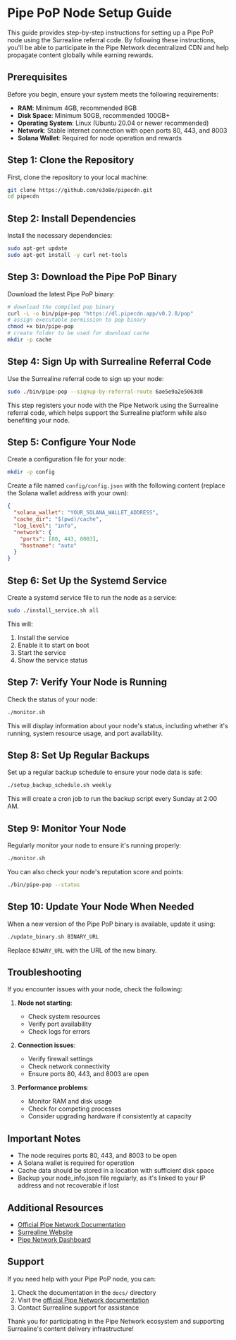 # Pipe PoP Node Setup Guide

This guide provides step-by-step instructions for setting up a Pipe PoP node using the Surrealine referral code. By following these instructions, you'll be able to participate in the Pipe Network decentralized CDN and help propagate content globally while earning rewards.

## Prerequisites

Before you begin, ensure your system meets the following requirements:

- **RAM**: Minimum 4GB, recommended 8GB
- **Disk Space**: Minimum 50GB, recommended 100GB+
- **Operating System**: Linux (Ubuntu 20.04 or newer recommended)
- **Network**: Stable internet connection with open ports 80, 443, and 8003
- **Solana Wallet**: Required for node operation and rewards

## Step 1: Clone the Repository

First, clone the repository to your local machine:

```bash
git clone https://github.com/e3o8o/pipecdn.git
cd pipecdn
```

## Step 2: Install Dependencies

Install the necessary dependencies:

```bash
sudo apt-get update
sudo apt-get install -y curl net-tools
```

## Step 3: Download the Pipe PoP Binary

Download the latest Pipe PoP binary:

```bash
# download the compiled pop binary
curl -L -o bin/pipe-pop "https://dl.pipecdn.app/v0.2.8/pop"
# assign executable permission to pop binary
chmod +x bin/pipe-pop
# create folder to be used for download cache
mkdir -p cache
```

## Step 4: Sign Up with Surrealine Referral Code

Use the Surrealine referral code to sign up your node:

```bash
sudo ./bin/pipe-pop --signup-by-referral-route 6ae5e9a2e5063d8
```

This step registers your node with the Pipe Network using the Surrealine referral code, which helps support the Surrealine platform while also benefiting your node.

## Step 5: Configure Your Node

Create a configuration file for your node:

```bash
mkdir -p config
```

Create a file named `config/config.json` with the following content (replace the Solana wallet address with your own):

```json
{
  "solana_wallet": "YOUR_SOLANA_WALLET_ADDRESS",
  "cache_dir": "$(pwd)/cache",
  "log_level": "info",
  "network": {
    "ports": [80, 443, 8003],
    "hostname": "auto"
  }
}
```

## Step 6: Set Up the Systemd Service

Create a systemd service file to run the node as a service:

```bash
sudo ./install_service.sh all
```

This will:
1. Install the service
2. Enable it to start on boot
3. Start the service
4. Show the service status

## Step 7: Verify Your Node is Running

Check the status of your node:

```bash
./monitor.sh
```

This will display information about your node's status, including whether it's running, system resource usage, and port availability.

## Step 8: Set Up Regular Backups

Set up a regular backup schedule to ensure your node data is safe:

```bash
./setup_backup_schedule.sh weekly
```

This will create a cron job to run the backup script every Sunday at 2:00 AM.

## Step 9: Monitor Your Node

Regularly monitor your node to ensure it's running properly:

```bash
./monitor.sh
```

You can also check your node's reputation score and points:

```bash
./bin/pipe-pop --status
```

## Step 10: Update Your Node When Needed

When a new version of the Pipe PoP binary is available, update it using:

```bash
./update_binary.sh BINARY_URL
```

Replace `BINARY_URL` with the URL of the new binary.

## Troubleshooting

If you encounter issues with your node, check the following:

1. **Node not starting**:
   - Check system resources
   - Verify port availability
   - Check logs for errors

2. **Connection issues**:
   - Verify firewall settings
   - Check network connectivity
   - Ensure ports 80, 443, and 8003 are open

3. **Performance problems**:
   - Monitor RAM and disk usage
   - Check for competing processes
   - Consider upgrading hardware if consistently at capacity

## Important Notes

- The node requires ports 80, 443, and 8003 to be open
- A Solana wallet is required for operation
- Cache data should be stored in a location with sufficient disk space
- Backup your node_info.json file regularly, as it's linked to your IP address and not recoverable if lost

## Additional Resources

- [Official Pipe Network Documentation](https://docs.pipe.network/devnet-2)
- [Surrealine Website](https://www.surrealine.com)
- [Pipe Network Dashboard](https://dashboard.pipenetwork.com)

## Support

If you need help with your Pipe PoP node, you can:

1. Check the documentation in the `docs/` directory
2. Visit the [official Pipe Network documentation](https://docs.pipe.network/devnet-2)
3. Contact Surrealine support for assistance

Thank you for participating in the Pipe Network ecosystem and supporting Surrealine's content delivery infrastructure! 
